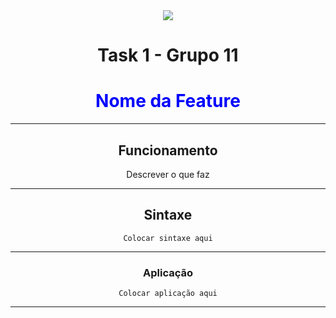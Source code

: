 <div style="text-align:center" >
<img src="https://www.dbccompany.com.br/app/uploads/2022/11/Saber-evoluir-e-a-grande-revolucao.jpg" />
<h1>Task 1 - Grupo 11</h1>
<h1 style="color:blue">Nome da Feature</h1>
<hr />
<h2>Funcionamento</h2>
<p>Descrever o que faz</p>
<hr />
<h2>Sintaxe</h2>
<code>Colocar sintaxe aqui</code>
<hr />
<h3>Aplicação</h3>
<code>Colocar aplicação aqui</code>
<hr />
</div>
